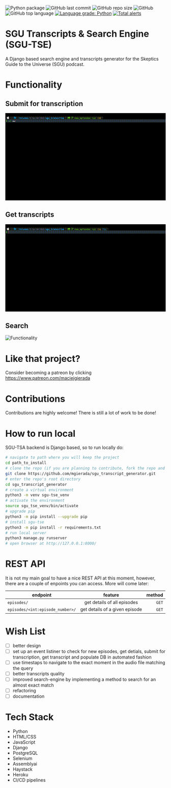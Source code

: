 ![Python package](https://github.com/mgierada/sgu_transcript_generator/actions/workflows/python-package.yml/badge.svg)
![GitHub last commit](https://img.shields.io/github/last-commit/mgierada/sgu_transcript_generator?label=last%20modified)
![GitHub repo size](https://img.shields.io/github/repo-size/mgierada/sgu_transcript_generator)
![GitHub](https://img.shields.io/badge/License-GPLv3-orange)
![GitHub top language](https://img.shields.io/github/languages/top/mgierada/sgu_transcript_generator?color=brightgreen)
[![Language grade: Python](https://img.shields.io/lgtm/grade/python/g/mgierada/sgu_transcript_generator.svg?logo=lgtm&logoWidth=18)](https://lgtm.com/projects/g/mgierada/sgu_transcript_generator/context:python)
[![Total alerts](https://img.shields.io/lgtm/alerts/g/mgierada/sgu_transcript_generator.svg?logo=lgtm&logoWidth=18)](https://lgtm.com/projects/g/mgierada/sgu_transcript_generator/alerts/)

# SGU Transcripts & Search Engine (**SGU-TSE**)

A Django based search engine and transcripts generator for the Skeptics Guide to the Universe (SGU) podcast.

# Functionality

## Submit for transcription

![SubmitTranscripts](./media/submit_eps.gif)

## Get transcripts

![GetTranscripts](./media/download_eps.gif)

## Search

![Functionality](./media/functionality.gif)

<!-- ffmpeg -i screen_rec.mov -s 800x600 -pix_fmt rgb24 -r 10 -f gif - | gifsicle --optimize=3 --delay=1 > out.gif -->

# Like that project?

Consider becoming a patreon by clicking https://www.patreon.com/maciejgierada

# Contributions

Contributions are highly welcome! There is still a lot of work to be done!

# How to run local

SGU-TSA backend is Django based, so to run locally do:

```bash
# navigate to path where you will keep the project
cd path_to_install
# clone the repo (if you are planning to contribute, fork the repo and clone it)
git clone https://github.com/mgierada/sgu_transcript_generator.git
# enter the repo's root directory
cd sgu_transcript_generator
# create a virtual environment
python3 -m venv sgu-tse_venv
# activate the environment
source sgu_tse_venv/bin/activate
# upgrade pip
python3 -m pip install --upgrade pip
# install sgu-tse
python3 -m pip install -r requirements.txt
# run local server
python3 manage.py runserver
# open browser at http://127.0.0.1:8000/
```

# REST API

It is not my main goal to have a nice REST API at this moment, however, there are a couple of enpoints you can access. More will come later:

| endpoint                         |            feature             | method |
| -------------------------------- | :----------------------------: | -----: |
| `episodes/`                      |  get details of all episodes   |  `GET` |
| `episodes/<int:episode_number>/` | get details of a given episode |  `GET` |

# Wish List

- [ ] better design
- [ ] set up an event listiner to check for new episodes, get detials, submit for transcription, get transcript and populate DB in automated fashion
- [ ] use timestaps to navigate to the exact moment in the audio file matching the query
- [ ] better transcripts quality
- [ ] improved search-engine by implementing a method to search for an almost exact match
- [ ] refactoring
- [ ] documentation

# Tech Stack

- Python
- HTML/CSS
- JavaScript
- Django
- PostgreSQL
- Selenium
- Assemblyai
- Haystack
- Heroku
- CI/CD pipelines
